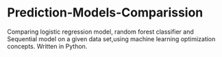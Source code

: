 # Prediction-Models-Comparission
Comparing logistic regression model, random forest classifier and Sequential model on a given data set,using machine learning optimization concepts. Written in Python.
